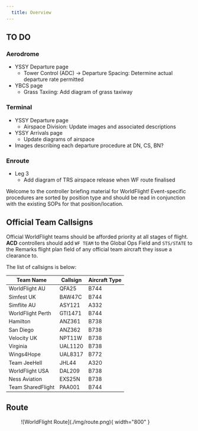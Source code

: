 ```yaml
---
  title: Overview
---
```


## TO DO

### Aerodrome
- YSSY Departure page
    - Tower Control (ADC) -> Departure Spacing: Determine actual departure rate permitted
- YBCS page
    - Grass Taxiing: Add diagram of grass taxiway

### Terminal
- YSSY Departure page
    - Airspace Division: Update images and associated descriptions
- YSSY Arrivals page
    - Update diagrams of airspace
- Images describing each departure procedure at DN, CS, BN?

### Enroute
- Leg 3
    - Add diagram of TRS airspace release when WF route finalised

Welcome to the controller briefing material for WorldFlight! Event-specific procedures are sorted by position type and should be read in conjunction with the existing SOPs for that position/location.

## Official Team Callsigns
Official WorldFlight teams should be afforded priority at all stages of flight. **ACD** controllers should add `WF TEAM` to the Global Ops Field and `STS/STATE` to the Remarks flight plan field of any official team aircraft they issue a clearance to.

The list of callsigns is below:

| Team Name | Callsign | Aircraft Type |
| --------- | -------- | ------------- |
| WorldFlight AU | QFA25 | B744 |
| Simfest UK | BAW47C | B744 |
| Simflite AU | ASY121 | A332 |
| WorldFlight Perth | GTI1471 | B744 |
| Hamilton | ANZ361 | B738 |
| San Diego | ANZ362 | B738 |
| Velocity UK | NPT11W | B738 |
| Virginia | UAL1120 | B738 |
| Wings4Hope | UAL8317 | B772 |
| Team JeeHell | JHL44 | A320 |
| WorldFlight USA | DAL209 | B738 |
| Ness Aviation | EXS25N | B738 |
| Team SharedFlight | PAA001 | B744 |

## Route
<figure markdown>
![WorldFlight Route](./img/route.png){ width="800" }
</figure>
